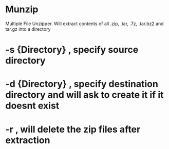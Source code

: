 # Munzip
Multiple File Unzipper.
Will extract contents of all .zip, .tar, .7z, .tar.bz2 and tar.gz into a directory

# -s {Directory} , specify source directory
# -d {Directory} , specify destination directory and will ask to create it if it doesnt exist
# -r , will delete the zip files after extraction

